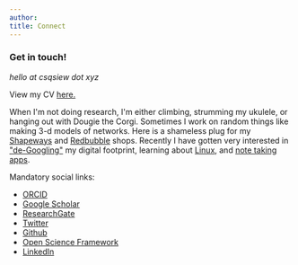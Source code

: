 ```yaml
---
author: 
title: Connect
---
```


### Get in touch!

_hello at csqsiew dot xyz_   

View my CV [here.](https://cloud.csqsiew.xyz/nextcloud/index.php/s/rx3xaMidbFJeZGP)  

When I'm not doing research, I'm either climbing, strumming my ukulele, or hanging out with Dougie the Corgi. Sometimes I work on random things like making 3-d models of networks. Here is a shameless plug for my [Shapeways](https://www.shapeways.com/shops/csqsiew) and [Redbubble](https://www.redbubble.com/people/csqsiew) shops. Recently I have gotten very interested in ["de-Googling"](https://e.foundation/) my digital footprint, learning about [Linux](https://www.bodhilinux.com/), and [note taking apps](https://github.com/zadam/trilium).     

Mandatory social links:
* [ORCID](http://orcid.org/0000-0003-3384-7374)
* [Google Scholar](https://scholar.google.com/citations?user=CviKcyUAAAAJ&hl=en&oi=ao)
* [ResearchGate](https://www.researchgate.net/profile/Cynthia_Siew)
* [Twitter](https://twitter.com/csqsiew/)
* [Github](https://github.com/csqsiew/)
* [Open Science Framework](https://osf.io/pumq8/) 
* [LinkedIn](https://www.linkedin.com/in/csqsiew/)

